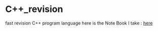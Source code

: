 # C++_revision
fast revision C++ program language
here is the Note Book I take : [here]([myLib/README.md](https://1drv.ms/o/s!AoFQI0SCfL97uEi9SZ_vVZrOCwO6?e=qAZ0fh))
